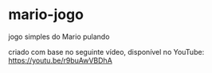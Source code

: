 # mario-jogo
jogo simples do Mario pulando


criado com base no seguinte vídeo, disponível no YouTube: https://youtu.be/r9buAwVBDhA
